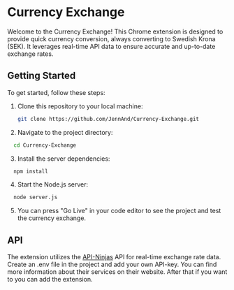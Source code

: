 # Currency Exchange

Welcome to the Currency Exchange! This Chrome extension is designed to provide quick currency conversion, always converting to Swedish Krona (SEK). It leverages real-time API data to ensure accurate and up-to-date exchange rates.

## Getting Started

To get started, follow these steps:

1. Clone this repository to your local machine:

   ```bash
   git clone https://github.com/JennAnd/Currency-Exchange.git

   ```

2. Navigate to the project directory:

```bash
  cd Currency-Exchange

```

3. Install the server dependencies:

```bash
  npm install

```

4. Start the Node.js server:

```bash
  node server.js

```

5. You can press "Go Live" in your code editor to see the project and test the currency exchange.


## API

The extension utilizes the [API-Ninjas](https://api.api-ninjas.com) API for real-time exchange rate data. Create an .env file in the project and add your own API-key. You can find more information about their services on their website. After that if you want to you can add the extension.
